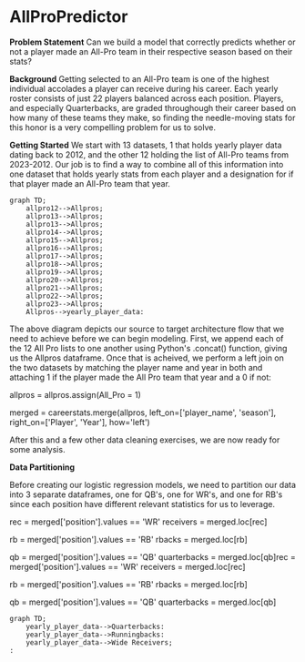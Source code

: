 # AllProPredictor

**Problem Statement**
Can we build a model that correctly predicts whether or not a player made an All-Pro team in their respective season based on their stats?

**Background**
Getting selected to an All-Pro team is one of the highest individual accolades a player can receive during his career. Each yearly roster consists of just 22 players balanced across each position. Players, and especially Quarterbacks, are graded throughough their career based on how many of these teams they make, so finding the needle-moving stats for this honor is a very compelling problem for us to solve.

**Getting Started**
We start with 13 datasets, 1 that holds yearly player data dating back to 2012, and the other 12 holding the list of All-Pro teams from 2023-2012. Our job is to find a way to combine all of this information into one dataset that holds yearly stats from each player and a designation for if that player made an All-Pro team that year.

```mermaid
graph TD;
    allpro12-->Allpros;
    allpro13-->Allpros;
    allpro13-->Allpros;
    allpro14-->Allpros;
    allpro15-->Allpros;
    allpro16-->Allpros;
    allpro17-->Allpros;
    allpro18-->Allpros;
    allpro19-->Allpros;
    allpro20-->Allpros;
    allpro21-->Allpros;
    allpro22-->Allpros;
    allpro23-->Allpros;
    Allpros-->yearly_player_data:
```

The above diagram depicts our source to target architecture flow that we need to achieve before we can begin modeling. First, we append each of the 12 All Pro lists to one another using Python's .concat() function, giving us the Allpros dataframe. Once that is acheived, we perform a left join on the two datasets by matching the player name and year in both and attaching 1 if the player made the All Pro team that year and a 0 if not: 

allpros = allpros.assign(All_Pro = 1)

merged = careerstats.merge(allpros, left_on=['player_name', 'season'], right_on=['Player', 'Year'], how='left')

After this and a few other data cleaning exercises, we are now ready for some analysis.

**Data Partitioning**

Before creating our logistic regression models, we need to partition our data into 3 separate dataframes, one for QB's, one for WR's, and one for RB's since each position have different relevant statistics for us to leverage.

rec = merged['position'].values == 'WR'
receivers = merged.loc[rec]

rb = merged['position'].values == 'RB'
rbacks = merged.loc[rb]

qb = merged['position'].values == 'QB'
quarterbacks = merged.loc[qb]rec = merged['position'].values == 'WR'
receivers = merged.loc[rec]

rb = merged['position'].values == 'RB'
rbacks = merged.loc[rb]

qb = merged['position'].values == 'QB'
quarterbacks = merged.loc[qb]

```mermaid
graph TD;
    yearly_player_data-->Quarterbacks:
    yearly_player_data-->Runningbacks:
    yearly_player_data-->Wide Receivers;
:
```



